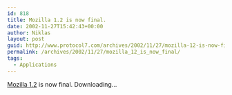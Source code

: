 ```yaml
---
id: 818
title: Mozilla 1.2 is now final.
date: 2002-11-27T15:42:43+00:00
author: Niklas
layout: post
guid: http://www.protocol7.com/archives/2002/11/27/mozilla-12-is-now-final/
permalink: /archives/2002/11/27/mozilla_12_is_now_final/
tags:
  - Applications
---
```

<div class='microid-658c7af478b4e1821115e09cb0e59e25dfc49db4'>
  <p>
    <a href="http://www.mozilla.org/releases/">Mozilla 1.2</a> is now final. Downloading&#8230;
  </p>
</div>
